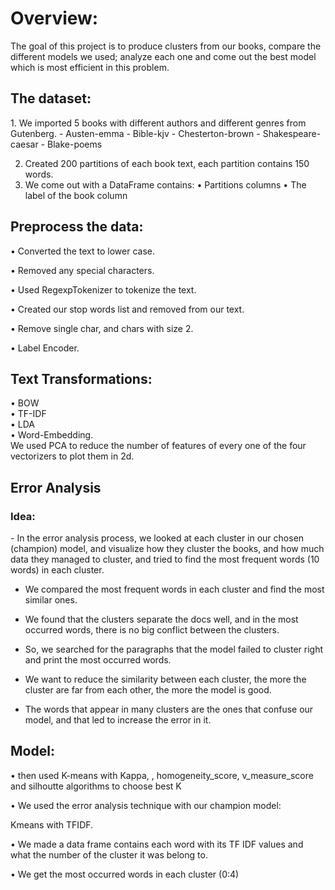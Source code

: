 <h1>Overview:</h1>
The goal of this project is to produce clusters from our books, compare the
different models we used; analyze each one and come out the best model
which is most efficient in this problem.

<h2>The dataset:</h2>
1. We imported 5 books with different authors and different genres
from Gutenberg.
- Austen-emma
- Bible-kjv
- Chesterton-brown
- Shakespeare-caesar
- Blake-poems

2. Created 200 partitions of each book text, each partition contains
150 words.
3. We come out with a DataFrame contains:
• Partitions columns
• The label of the book column

<h2>Preprocess the data:</h2>

• Converted the text to lower case.

• Removed any special characters.

• Used RegexpTokenizer to tokenize the text.

• Created our stop words list and removed from our text.

• Remove single char, and chars with size 2.

• Label Encoder.

<h2>Text Transformations:</h2>
• BOW<br>
• TF-IDF<br>
• LDA<br>
• Word-Embedding.<br>
We used PCA to reduce the number of features of every one of the
four vectorizers to plot them in 2d.<br>

<h2>Error Analysis</h2>
<h3>Idea:</h3>
- In the error analysis process, we looked at each cluster in our
chosen (champion) model, and visualize how they cluster the
books, and how much data they managed to cluster, and tried to
find the most frequent words (10 words) in each cluster.<br>

- We compared the most frequent words in each cluster and find the
most similar ones.<br>

- We found that the clusters separate the docs well, and in the most
occurred words, there is no big conflict between the clusters.<br>

- So, we searched for the paragraphs that the model failed to cluster
right and print the most occurred words.<br>

- We want to reduce the similarity between each cluster, the more
the cluster are far from each other, the more the model is good.<br>

- The words that appear in many clusters are the ones that confuse
our model, and that led to increase the error in it.

<h2>Model:</h2>
• then used K-means with Kappa, , homogeneity_score, v_measure_score and silhoutte algorithms to choose best K 

•  We used the error analysis technique with our champion model:<br>

Kmeans with TFIDF.<br>

•  We made a data frame contains each word with its TF IDF values
and what the number of the cluster it was belong to.<br>

•  We get the most occurred words in each cluster (0:4)
